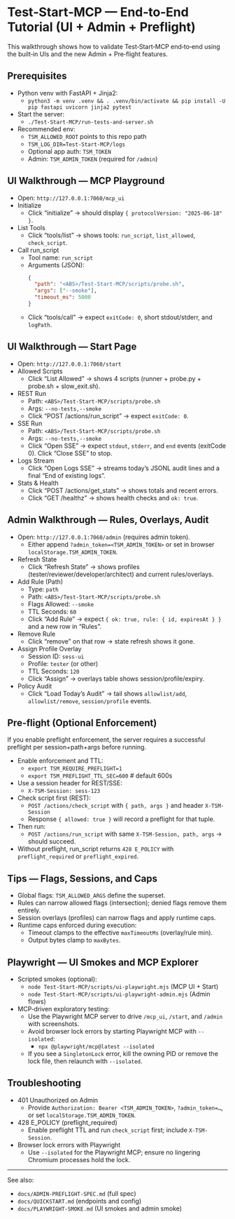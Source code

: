# Test‑Start‑MCP — End‑to‑End Tutorial (UI + Admin + Preflight)

This walkthrough shows how to validate Test‑Start‑MCP end‑to‑end using the built‑in UIs and the new Admin + Pre‑flight features.

## Prerequisites
- Python venv with FastAPI + Jinja2:
  - `python3 -m venv .venv && . .venv/bin/activate && pip install -U pip fastapi uvicorn jinja2 pytest`
- Start the server:
  - `./Test-Start-MCP/run-tests-and-server.sh`
- Recommended env:
  - `TSM_ALLOWED_ROOT` points to this repo path
  - `TSM_LOG_DIR=Test-Start-MCP/logs`
  - Optional app auth: `TSM_TOKEN`
  - Admin: `TSM_ADMIN_TOKEN` (required for `/admin`)

## UI Walkthrough — MCP Playground
- Open: `http://127.0.0.1:7060/mcp_ui`
- Initialize
  - Click “initialize” → should display `{ protocolVersion: "2025-06-18" }`.
- List Tools
  - Click “tools/list” → shows tools: `run_script`, `list_allowed`, `check_script`.
- Call run_script
  - Tool name: `run_script`
  - Arguments (JSON):
    ```json
    {
      "path": "<ABS>/Test-Start-MCP/scripts/probe.sh",
      "args": ["--smoke"],
      "timeout_ms": 5000
    }
    ```
  - Click “tools/call” → expect `exitCode: 0`, short stdout/stderr, and `logPath`.

## UI Walkthrough — Start Page
- Open: `http://127.0.0.1:7060/start`
- Allowed Scripts
  - Click “List Allowed” → shows 4 scripts (runner + probe.py + probe.sh + slow_exit.sh).
- REST Run
  - Path: `<ABS>/Test-Start-MCP/scripts/probe.sh`
  - Args: `--no-tests,--smoke`
  - Click “POST /actions/run_script” → expect `exitCode: 0`.
- SSE Run
  - Path: `<ABS>/Test-Start-MCP/scripts/probe.sh`
  - Args: `--no-tests,--smoke`
  - Click “Open SSE” → expect `stdout`, `stderr`, and `end` events (exitCode 0). Click “Close SSE” to stop.
- Logs Stream
  - Click “Open Logs SSE” → streams today’s JSONL audit lines and a final “End of existing logs”.
- Stats & Health
  - Click “POST /actions/get_stats” → shows totals and recent errors.
  - Click “GET /healthz” → shows health checks and `ok: true`.

## Admin Walkthrough — Rules, Overlays, Audit
- Open: `http://127.0.0.1:7060/admin` (requires admin token).
  - Either append `?admin_token=<TSM_ADMIN_TOKEN>` or set in browser `localStorage.TSM_ADMIN_TOKEN`.
- Refresh State
  - Click “Refresh State” → shows profiles (tester/reviewer/developer/architect) and current rules/overlays.
- Add Rule (Path)
  - Type: `path`
  - Path: `<ABS>/Test-Start-MCP/scripts/probe.sh`
  - Flags Allowed: `--smoke`
  - TTL Seconds: `60`
  - Click “Add Rule” → expect `{ ok: true, rule: { id, expiresAt } }` and a new row in “Rules”.
- Remove Rule
  - Click “remove” on that row → state refresh shows it gone.
- Assign Profile Overlay
  - Session ID: `sess-ui`
  - Profile: `tester` (or other)
  - TTL Seconds: `120`
  - Click “Assign” → overlays table shows session/profile/expiry.
- Policy Audit
  - Click “Load Today’s Audit” → tail shows `allowlist/add`, `allowlist/remove`, `session/profile` events.

## Pre‑flight (Optional Enforcement)
If you enable preflight enforcement, the server requires a successful preflight per session+path+args before running.

- Enable enforcement and TTL:
  - `export TSM_REQUIRE_PREFLIGHT=1`
  - `export TSM_PREFLIGHT_TTL_SEC=600` # default 600s
- Use a session header for REST/SSE:
  - `X-TSM-Session: sess-123`
- Check script first (REST):
  - `POST /actions/check_script` with `{ path, args }` and header `X-TSM-Session`
  - Response `{ allowed: true }` will record a preflight for that tuple.
- Then run:
  - `POST /actions/run_script` with same `X-TSM-Session, path, args` → should succeed.
- Without preflight, run_script returns `428 E_POLICY` with `preflight_required` or `preflight_expired`.

## Tips — Flags, Sessions, and Caps
- Global flags: `TSM_ALLOWED_ARGS` define the superset.
- Rules can narrow allowed flags (intersection); denied flags remove them entirely.
- Session overlays (profiles) can narrow flags and apply runtime caps.
- Runtime caps enforced during execution:
  - Timeout clamps to the effective `maxTimeoutMs` (overlay/rule min).
  - Output bytes clamp to `maxBytes`.

## Playwright — UI Smokes and MCP Explorer
- Scripted smokes (optional):
  - `node Test-Start-MCP/scripts/ui-playwright.mjs` (MCP UI + Start)
  - `node Test-Start-MCP/scripts/ui-playwright-admin.mjs` (Admin flows)
- MCP‑driven exploratory testing:
  - Use the Playwright MCP server to drive `/mcp_ui`, `/start`, and `/admin` with screenshots.
  - Avoid browser lock errors by starting Playwright MCP with `--isolated`:
    - `npx @playwright/mcp@latest --isolated`
  - If you see a `SingletonLock` error, kill the owning PID or remove the lock file, then relaunch with `--isolated`.

## Troubleshooting
- 401 Unauthorized on Admin
  - Provide `Authorization: Bearer <TSM_ADMIN_TOKEN>`, `?admin_token=…`, or set `localStorage.TSM_ADMIN_TOKEN`.
- 428 E_POLICY (preflight_required)
  - Enable preflight TTL and run `check_script` first; include `X-TSM-Session`.
- Browser lock errors with Playwright
  - Use `--isolated` for the Playwright MCP; ensure no lingering Chromium processes hold the lock.

---
See also:
- `docs/ADMIN-PREFLIGHT-SPEC.md` (full spec)
- `docs/QUICKSTART.md` (endpoints and config)
- `docs/PLAYWRIGHT-SMOKE.md` (UI smokes and admin smoke)

